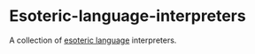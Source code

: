 # Esoteric-language-interpreters
A collection of [esoteric language](https://esolangs.org/wiki/Main_Page) interpreters.
